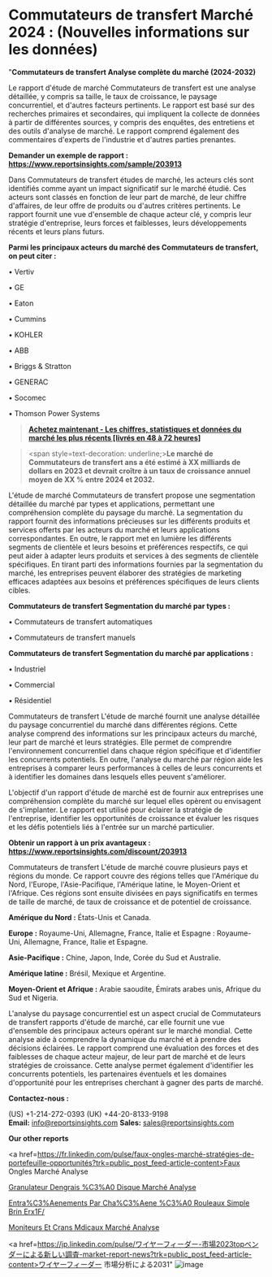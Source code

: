 # Commutateurs de transfert Marché 2024 : (Nouvelles informations sur les données)

"<strong>Commutateurs de transfert Analyse complète du marché (2024-2032)</strong>

Le rapport d'étude de marché Commutateurs de transfert est une analyse détaillée, y compris sa taille, le taux de croissance, le paysage concurrentiel, et d'autres facteurs pertinents. Le rapport est basé sur des recherches primaires et secondaires, qui impliquent la collecte de données à partir de différentes sources, y compris des enquêtes, des entretiens et des outils d'analyse de marché. Le rapport comprend également des commentaires d'experts de l'industrie et d'autres parties prenantes.

<strong>Demander un exemple de rapport : </strong><strong><a href=https://www.reportsinsights.com/sample/203913>https://www.reportsinsights.com/sample/203913</a></strong>

Dans Commutateurs de transfert études de marché, les acteurs clés sont identifiés comme ayant un impact significatif sur le marché étudié. Ces acteurs sont classés en fonction de leur part de marché, de leur chiffre d'affaires, de leur offre de produits ou d'autres critères pertinents. Le rapport fournit une vue d'ensemble de chaque acteur clé, y compris leur stratégie d'entreprise, leurs forces et faiblesses, leurs développements récents et leurs plans futurs.

<strong>Parmi les principaux acteurs du marché des Commutateurs de transfert, on peut citer :</strong>

• Vertiv

• GE

• Eaton

• Cummins

• KOHLER

• ABB

• Briggs & Stratton

• GENERAC

• Socomec

• Thomson Power Systems

<blockquote><a href=https://reportsinsights.com/buynow/203913><span style=text-decoration: underline;><strong>Achetez maintenant - Les chiffres, statistiques et données du marché les plus récents [livrés en 48 à 72 heures]</strong></span></a></blockquote>
<blockquote>
<div class=group w-full text-gray-800 dark:text-gray-100 border-b border-black/10 dark:border-gray-900/50 bg-gray-50 dark:bg-[#444654]>
<div class=flex p-4 gap-4 text-base md:gap-6 md:max-w-2xl lg:max-w-xl xl:max-w-3xl md:py-6 lg:px-0 m-auto>
<div class=relative flex flex-col w-[calc(100%-50px)] gap-1 md:gap-3 lg:w-[calc(100%-115px)]>
<div class=flex flex-grow flex-col gap-3>
<div class=min-h-[20px] flex flex-col items-start gap-4 whitespace-pre-wrap break-words>
<div class=result-streaming markdown prose w-full break-words dark:prose-invert light>

<span style=text-decoration: underline;><strong>Le marché de Commutateurs de transfert ans a été estimé à XX milliards de dollars en 2023 et devrait croître à un taux de croissance annuel moyen de XX % entre 2024 et 2032.</strong></span>

</div>
</div>
</div>
</div>
</div>
</div></blockquote>
L'étude de marché Commutateurs de transfert propose une segmentation détaillée du marché par types et applications, permettant une compréhension complète du paysage du marché. La segmentation du rapport fournit des informations précieuses sur les différents produits et services offerts par les acteurs du marché et leurs applications correspondantes. En outre, le rapport met en lumière les différents segments de clientèle et leurs besoins et préférences respectifs, ce qui peut aider à adapter leurs produits et services à des segments de clientèle spécifiques. En tirant parti des informations fournies par la segmentation du marché, les entreprises peuvent élaborer des stratégies de marketing efficaces adaptées aux besoins et préférences spécifiques de leurs clients cibles.

<strong>Commutateurs de transfert Segmentation du marché par types :</strong>

• Commutateurs de transfert automatiques

• Commutateurs de transfert manuels

<strong>Commutateurs de transfert Segmentation du marché par applications :</strong>

• Industriel

• Commercial

• Résidentiel

Commutateurs de transfert L'étude de marché fournit une analyse détaillée du paysage concurrentiel du marché dans différentes régions. Cette analyse comprend des informations sur les principaux acteurs du marché, leur part de marché et leurs stratégies. Elle permet de comprendre l'environnement concurrentiel dans chaque région spécifique et d'identifier les concurrents potentiels. En outre, l'analyse du marché par région aide les entreprises à comparer leurs performances à celles de leurs concurrents et à identifier les domaines dans lesquels elles peuvent s'améliorer.

L'objectif d'un rapport d'étude de marché est de fournir aux entreprises une compréhension complète du marché sur lequel elles opèrent ou envisagent de s'implanter. Le rapport est utilisé pour éclairer la stratégie de l'entreprise, identifier les opportunités de croissance et évaluer les risques et les défis potentiels liés à l'entrée sur un marché particulier.

<strong>Obtenir un rapport à un prix avantageux : <a href=https://www.reportsinsights.com/discount/203913>https://www.reportsinsights.com/discount/203913</a></strong>

Commutateurs de transfert L'étude de marché couvre plusieurs pays et régions du monde. Ce rapport couvre des régions telles que l'Amérique du Nord, l'Europe, l'Asie-Pacifique, l'Amérique latine, le Moyen-Orient et l'Afrique. Ces régions sont ensuite divisées en pays significatifs en termes de taille de marché, de taux de croissance et de potentiel de croissance.

<strong>Amérique du Nord :</strong> États-Unis et Canada.

<strong>Europe :</strong> Royaume-Uni, Allemagne, France, Italie et Espagne : Royaume-Uni, Allemagne, France, Italie et Espagne.

<strong>Asie-Pacifique :</strong> Chine, Japon, Inde, Corée du Sud et Australie.

<strong>Amérique latine :</strong> Brésil, Mexique et Argentine.

<strong>Moyen-Orient et Afrique :</strong> Arabie saoudite, Émirats arabes unis, Afrique du Sud et Nigeria.

L'analyse du paysage concurrentiel est un aspect crucial de Commutateurs de transfert rapports d'étude de marché, car elle fournit une vue d'ensemble des principaux acteurs opérant sur le marché mondial. Cette analyse aide à comprendre la dynamique du marché et à prendre des décisions éclairées. Le rapport comprend une évaluation des forces et des faiblesses de chaque acteur majeur, de leur part de marché et de leurs stratégies de croissance. Cette analyse permet également d'identifier les concurrents potentiels, les partenaires éventuels et les domaines d'opportunité pour les entreprises cherchant à gagner des parts de marché.

<strong>Contactez-nous :</strong>

(US) +1-214-272-0393
(UK) +44-20-8133-9198
<strong>Email:</strong> <a>info@reportsinsights.com</a>
<strong>Sales:</strong> <a>sales@reportsinsights.com</a>

<strong>Our other reports</strong>

<a href=https://fr.linkedin.com/pulse/faux-ongles-marché-stratégies-de-portefeuille-opportunités?trk=public_post_feed-article-content>Faux Ongles Marché Analyse</a>

<a href=https://www.linkedin.com/pulse/granulateur-dengrais-%C3%A0-disque-march%C3%A9domaines-v1jsf/>Granulateur Dengrais %C3%A0 Disque Marché Analyse</a>

<a href=https://www.linkedin.com/pulse/entra%C3%AEnements-par-cha%C3%AEne-%C3%A0-rouleaux-simple-brin-erx1f/>Entra%C3%Aenements Par Cha%C3%Aene %C3%A0 Rouleaux Simple Brin Erx1F/</a>

<a href=https://www.linkedin.com/pulse/moniteurs-et-%C3%A9crans-m%C3%A9dicaux-march%C3%A9-taille-part-scgbc/>Moniteurs Et Crans Mdicaux Marché Analyse</a>

<a href=https://jp.linkedin.com/pulse/ワイヤーフィーダー-市場2023topベンダーによる新しい調査-market-report-news?trk=public_post_feed-article-content>ワイヤーフィーダー 市場分析による2031</a>"
![image](https://github.com/daminid12/RImarketTech/assets/158430485/45cf0a51-4a52-4ac6-a11f-e00f81c16830)
